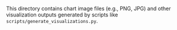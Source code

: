 This directory contains chart image files (e.g., PNG, JPG) and other visualization outputs generated by scripts like `scripts/generate_visualizations.py`.
